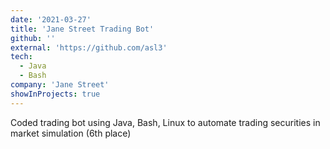 ```yaml
---
date: '2021-03-27'
title: 'Jane Street Trading Bot'
github: ''
external: 'https://github.com/asl3'
tech:
  - Java
  - Bash
company: 'Jane Street'
showInProjects: true
---
```


Coded trading bot using Java, Bash, Linux to automate trading securities in market simulation (6th place)
